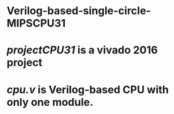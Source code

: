 # Verilog-based-single-circle-MIPSCPU31
# ***projectCPU31*** is a vivado 2016 project
# ***cpu.v*** is Verilog-based CPU with only one module.

